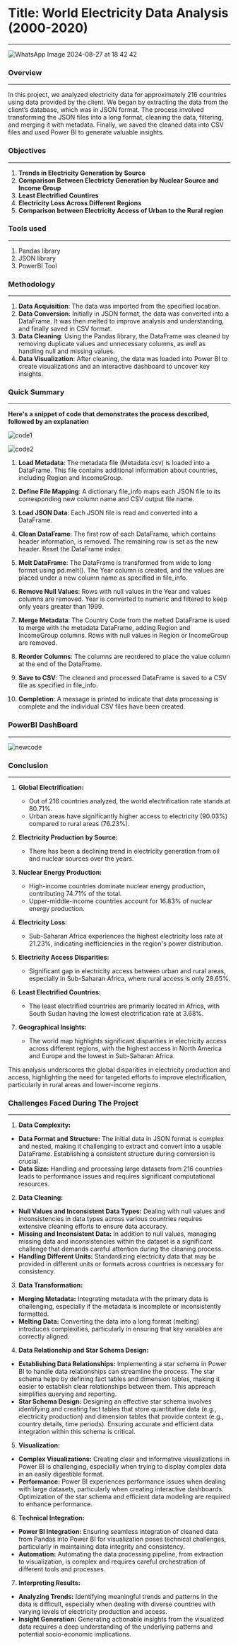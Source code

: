 # **Title**: World Electricity Data Analysis  (2000-2020)
---
![WhatsApp Image 2024-08-27 at 18 42 42](https://github.com/user-attachments/assets/8a1fe8e7-6ffa-44af-a612-41fc72d5fe4d)

### **Overview**
---
In this project, we analyzed electricity data for approximately 216 countries using data provided by the client. We began by extracting the data from the client’s database, which was in JSON format. The process involved transforming the JSON files into a long format, cleaning the data, filtering, and merging it with metadata. Finally, we saved the cleaned data into CSV files and used Power BI to generate valuable insights.



### **Objectives**
---

1) **Trends in Electricity Generation by Source**
2) **Comparison Between Electricty Generation by Nuclear Source and Income Group**
3) **Least Electrified Countires**
4) **Electricity Loss Across Different Regions**
5) **Comparison between Electricity Access of Urban to the Rural region**   

### **Tools used** 
---

1) Pandas library
2) JSON library
3) PowerBI Tool

### **Methodology**
---

1) **Data Acquisition**: The data was imported from the specified location.
2) **Data Conversion**: Initially in JSON format, the data was converted into a DataFrame. It was then melted to improve analysis and understanding, and finally saved in CSV format.
3) **Data Cleaning**: Using the Pandas library, the DataFrame was cleaned by removing duplicate values and unnecessary columns, as well as handling null and missing values.
4) **Data Visualization**: After cleaning, the data was loaded into Power BI to create visualizations and an interactive dashboard to uncover key insights.

### **Quick Summary**
---
**Here's a snippet of code that demonstrates the process described, followed by an explanation**

 
 ![code1](https://github.com/user-attachments/assets/f143c7c5-b8f4-464b-a481-5d46d5f32f1b)

 ![code2](https://github.com/user-attachments/assets/b6083e05-ff9a-424a-8c6c-4f4fb98bbefb)



1) **Load Metadata**:
The metadata file (Metadata.csv) is loaded into a DataFrame. This file contains additional information about countries, including Region and IncomeGroup.

2) **Define File Mapping**:
A dictionary file_info maps each JSON file to its corresponding new column name and CSV output file name.

3) **Load JSON Data**:
Each JSON file is read and converted into a DataFrame.

4) **Clean DataFrame**:
The first row of each DataFrame, which contains header information, is removed.
The remaining row is set as the new header.
Reset the DataFrame index.

4) **Melt DataFrame**:
The DataFrame is transformed from wide to long format using pd.melt(). The Year column is created, and the values are placed under a new column name as specified in file_info.

5) **Remove Null Values**:
Rows with null values in the Year and values columns are removed.
Year is converted to numeric and filtered to keep only years greater than 1999.

6) **Merge Metadata**:
The Country Code from the melted DataFrame is used to merge with the metadata DataFrame, adding Region and IncomeGroup columns.
Rows with null values in Region or IncomeGroup are removed.

7) **Reorder Columns**:
The columns are reordered to place the value column at the end of the DataFrame.

8) **Save to CSV**:
The cleaned and processed DataFrame is saved to a CSV file as specified in file_info.

9) **Completion**:
A message is printed to indicate that data processing is complete and the individual CSV files have been created.


### **PowerBI DashBoard**
---
![newcode](https://github.com/user-attachments/assets/fd9488b3-29ec-4ad2-8fb1-31d76a6cbc20)



### **Conclusion**
---

1) **Global Electrification:**
   - Out of 216 countries analyzed, the world electrification rate stands at 80.71%.
   - Urban areas have significantly higher access to electricity (90.03%) compared to rural areas (76.23%).

2) **Electricity Production by Source:**
   - There has been a declining trend in electricity generation from oil and nuclear sources over the years.

3) **Nuclear Energy Production:**
   - High-income countries dominate nuclear energy production, contributing 74.71% of the total.
   - Upper-middle-income countries account for 16.83% of nuclear energy production.

4) **Electricity Loss:**
   - Sub-Saharan Africa experiences the highest electricity loss rate at 21.23%, indicating inefficiencies in the region's power distribution.

5) **Electricity Access Disparities:**
   - Significant gap in electricity access between urban and rural areas, especially in Sub-Saharan Africa, where rural access is only 28.65%.

6) **Least Electrified Countries:**
   - The least electrified countries are primarily located in Africa, with South Sudan having the lowest electrification rate at 3.68%.

7) **Geographical Insights:**
   - The world map highlights significant disparities in electricity access across different regions, with the highest access in North America and Europe and the lowest in Sub-Saharan Africa.

This analysis underscores the global disparities in electricity production and access, highlighting the need for targeted efforts to improve electrification, particularly in rural areas and lower-income regions.






### **Challenges Faced During The Project**
---

1) **Data Complexity:**

- **Data Format and Structure:** The initial data in JSON format is complex and nested, making it challenging to extract and convert into a usable DataFrame. Establishing a consistent structure during conversion is crucial.
- **Data Size:** Handling and processing large datasets from 216 countries leads to performance issues and requires significant computational resources.

2) **Data Cleaning:**

- **Null Values and Inconsistent Data Types:** Dealing with null values and inconsistencies in data types across various countries requires extensive cleaning efforts to ensure data accuracy.
- **Missing and Inconsistent Data:** In addition to null values, managing missing data and inconsistencies within the dataset is a significant challenge that demands careful attention during the cleaning process.
- **Handling Different Units:** Standardizing electricity data that may be provided in different units or formats across countries is necessary for consistency.

3) **Data Transformation:**

- **Merging Metadata:** Integrating metadata with the primary data is challenging, especially if the metadata is incomplete or inconsistently formatted.
- **Melting Data:** Converting the data into a long format (melting) introduces complexities, particularly in ensuring that key variables are correctly aligned.

4) **Data Relationship and Star Schema Design:**

- **Establishing Data Relationships:** Implementing a star schema in Power BI to handle data relationships can streamline the process. The star schema helps by defining fact tables and dimension tables, making it easier to establish clear relationships between them. This approach simplifies querying and reporting.
- **Star Schema Design:** Designing an effective star schema involves identifying and creating fact tables that store quantitative data (e.g., electricity production) and dimension tables that provide context (e.g., country details, time periods). Ensuring accurate and efficient data integration within this schema is critical.

5) **Visualization:**

- **Complex Visualizations:** Creating clear and informative visualizations in Power BI is challenging, especially when trying to display complex data in an easily digestible format.
- **Performance:** Power BI experiences performance issues when dealing with large datasets, particularly when creating interactive dashboards. Optimization of the star schema and efficient data modeling are required to enhance performance.

6) **Technical Integration:**

- **Power BI Integration:** Ensuring seamless integration of cleaned data from Pandas into Power BI for visualization poses technical challenges, particularly in maintaining data integrity and consistency.
- **Automation:** Automating the data processing pipeline, from extraction to visualization, is complex and requires careful orchestration of different tools and processes.

7) **Interpreting Results:**

- **Analyzing Trends:** Identifying meaningful trends and patterns in the data is difficult, especially when dealing with diverse countries with varying levels of electricity production and access.
- **Insight Generation:** Generating actionable insights from the visualized data requires a deep understanding of the underlying patterns and potential socio-economic implications.





